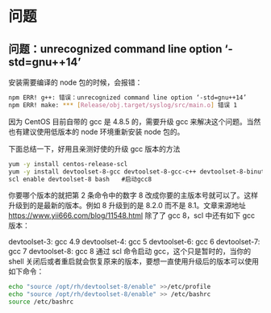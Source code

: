 # 问题

## 问题：unrecognized command line option ‘-std=gnu++14’

安装需要编译的 node 包的时候，会报错：

```bash
npm ERR! g++: 错误：unrecognized command line option ‘-std=gnu++14’
npm ERR! make: *** [Release/obj.target/syslog/src/main.o] 错误 1
```

因为 CentOS 目前自带的 gcc 是 4.8.5 的，需要升级 gcc 来解决这个问题。当然也有建议使用低版本的 node 环境重新安装 node 包的。

下面总结一下，好用且亲测好使的升级 gcc 版本的方法

```sh
yum -y install centos-release-scl
yum -y install devtoolset-8-gcc devtoolset-8-gcc-c++ devtoolset-8-binutils
scl enable devtoolset-8 bash　　#启动gcc8
```

你要哪个版本的就把第 2 条命令中的数字 8 改成你要的主版本号就可以了。这样升级到的是最新的版本。例如 8 升级到的是 8.2.0 而不是 8.1。文章来源地址<https://www.yii666.com/blog/11548.html>
除了了 gcc 8，scl 中还有如下 gcc 版本：

devtoolset-3: gcc 4.9
devtoolset-4: gcc 5
devtoolset-6: gcc 6
devtoolset-7: gcc 7
devtoolset-8: gcc 8
通过 scl 命令启动 gcc，这个只是暂时的，当你的 shell 关闭后或者重启就会恢复原来的版本，要想一直使用升级后的版本可以使用如下命令：

```bash
echo "source /opt/rh/devtoolset-8/enable" >>/etc/profile
echo "source /opt/rh/devtoolset-8/enable" >> /etc/bashrc
source /etc/bashrc
```
